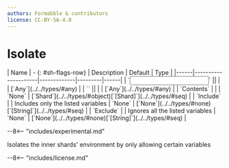 ```yaml
---
authors: Formabble & contributors
license: CC-BY-SA-4.0
---
```



# Isolate

<div class="sh-parameters" markdown="1">
| Name | - {: #sh-flags-row} | Description | Default | Type |
|------|---------------------|-------------|---------|------|
| `<input>` || | | [`Any`](../../types/#any) |
| `<output>` || | | [`Any`](../../types/#any) |
| `Contents` |  |  | `None` | [`Shard`](../../types/#object)[`[Shard]`](../../types/#seq) |
| `Include` |  | Includes only the listed variables | `None` | [`None`](../../types/#none)[`[String]`](../../types/#seq) |
| `Exclude` |  | Ignores all the listed variables | `None` | [`None`](../../types/#none)[`[String]`](../../types/#seq) |

</div>

--8<-- "includes/experimental.md"

Isolates the inner shards' environment by only allowing certain variables

--8<-- "includes/license.md"

